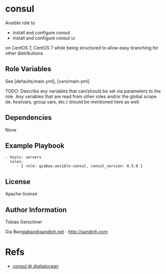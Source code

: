 consul
=========

Ansible role to 

- install and configure consul
- install and configure consul ui

on CentOS 7, CentOS 7 while being structured to allow easy branching for other distributions

Role Variables
--------------

See [defaults/main.yml], [vars/main.yml]

TODO: Describe any variables that can/should be set via parameters to the role. Any variables that are read from other roles and/or the global scope (ie. hostvars, group vars, etc.) should be mentioned here as well.

Dependencies
------------

None

Example Playbook
----------------

    - hosts: servers
      roles:
         - { role: giabao.ansible-consul, consul_version: 0.5.0 }

License
-------

Apache license

Author Information
------------------

Tobias Gerschner

Gia Bao<giabao@sandinh.net> - http://sandinh.com

# Refs

+ [consul @ digitalocean](https://www.digitalocean.com/community/tutorials/how-to-configure-consul-in-a-production-environment-on-ubuntu-14-04)
